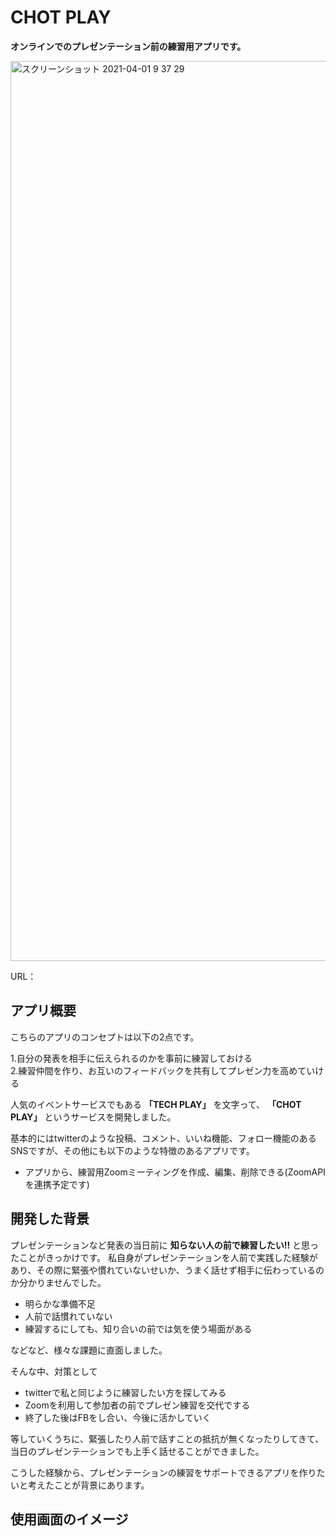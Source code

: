 # CHOT PLAY
**オンラインでのプレゼンテーション前の練習用アプリです。**

<img width="1440" alt="スクリーンショット 2021-04-01 9 37 29" src="https://user-images.githubusercontent.com/54095995/113227693-3c72b200-92ce-11eb-8025-608781cc189e.png">


URL：

## アプリ概要
こちらのアプリのコンセプトは以下の2点です。

 1.自分の発表を相手に伝えられるのかを事前に練習しておける<br>
 2.練習仲間を作り、お互いのフィードバックを共有してプレゼン力を高めていける
 
人気のイベントサービスでもある **「TECH PLAY」** を文字って、 **「CHOT PLAY」** というサービスを開発しました。
 
基本的にはtwitterのような投稿、コメント、いいね機能、フォロー機能のあるSNSですが、その他にも以下のような特徴のあるアプリです。

 - アプリから、練習用Zoomミーティングを作成、編集、削除できる(ZoomAPIを連携予定です)
 
## 開発した背景
プレゼンテーションなど発表の当日前に **知らない人の前で練習したい!!** と思ったことがきっかけです。
私自身がプレゼンテーションを人前で実践した経験があり、その際に緊張や慣れていないせいか、うまく話せず相手に伝わっているのか分かりませんでした。

- 明らかな準備不足
- 人前で話慣れていない
- 練習するにしても、知り合いの前では気を使う場面がある

などなど、様々な課題に直面しました。

そんな中、対策として

- twitterで私と同じように練習したい方を探してみる
- Zoomを利用して参加者の前でプレゼン練習を交代でする
- 終了した後はFBをし合い、今後に活かしていく

等していくうちに、緊張したり人前で話すことの抵抗が無くなったりしてきて、当日のプレゼンテーションでも上手く話せることができました。

こうした経験から、プレゼンテーションの練習をサポートできるアプリを作りたいと考えたことが背景にあります。

## 使用画面のイメージ


